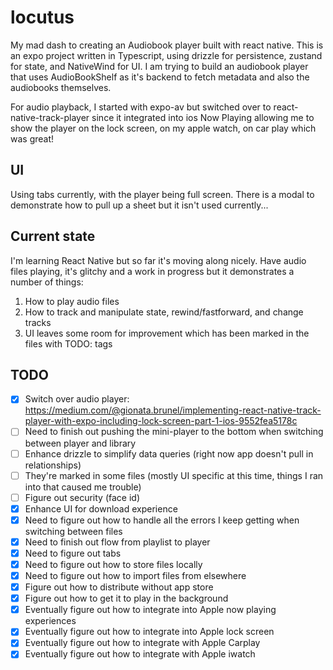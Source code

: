# locutus

My mad dash to creating an Audiobook player built with react native. This is an expo project written in Typescript, using drizzle for persistence, zustand for state, and NativeWind for UI. I am trying to build an audiobook player that uses AudioBookShelf as it's backend to fetch metadata and also the audiobooks themselves.

For audio playback, I started with expo-av but switched over to react-native-track-player since it integrated into ios Now Playing allowing me to show the player on the lock screen, on my apple watch, on car play which was great!

## UI

Using tabs currently, with the player being full screen. There is a modal to demonstrate how to pull up a sheet but it isn't used currently...

## Current state

I'm learning React Native but so far it's moving along nicely. Have audio files playing, it's glitchy and a work in progress but it demonstrates a number of things:

1) How to play audio files
2) How to track and manipulate state, rewind/fastforward, and change tracks
3) UI leaves some room for improvement which has been marked in the files with TODO: tags

## TODO

* [X] Switch over audio player: <https://medium.com/@gionata.brunel/implementing-react-native-track-player-with-expo-including-lock-screen-part-1-ios-9552fea5178c>
* [ ] Need to finish out pushing the mini-player to the bottom when switching between player and library
* [ ] Enhance drizzle to simplify data queries (right now app doesn't pull in relationships)
* [ ] They're marked in some files (mostly UI specific at this time, things I ran into that caused me trouble)
* [ ] Figure out security (face id)
* [X] Enhance UI for download experience
* [X] Need to figure out how to handle all the errors I keep getting when switching between files
* [X] Need to finish out flow from playlist to player
* [X] Need to figure out tabs
* [X] Need to figure out how to store files locally
* [X] Need to figure out how to import files from elsewhere
* [X] Figure out how to distribute without app store
* [X] Figure out how to get it to play in the background
* [X] Eventually figure out how to integrate into Apple now playing experiences
* [X] Eventually figure out how to integrate into Apple lock screen
* [X] Eventually figure out how to integrate with Apple Carplay
* [X] Eventually figure out how to integrate with Apple iwatch
